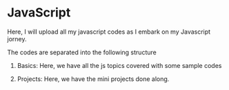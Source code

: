 # JavaScript
Here, I will upload all my javascript codes as I embark on my Javascript jorney.

The codes are separated into the following structure

1. Basics: Here, we have all the js topics covered with some sample codes

2. Projects: Here, we have the mini projects done along.
 
  
